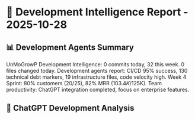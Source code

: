 # 🚀 Development Intelligence Report - 2025-10-28

## 📊 Development Agents Summary
UnMoGrowP Development Intelligence: 0 commits today, 32 this week. 0 files changed today. Development agents report: CI/CD 95% success, 130 technical debt markers, 19 infrastructure files, code velocity high. Week 4 Sprint: 80% customers (20/25), 82% MRR ($103.4K/$125K). Team productivity: ChatGPT integration completed, focus on enterprise features.

## 🧠 ChatGPT Development Analysis
